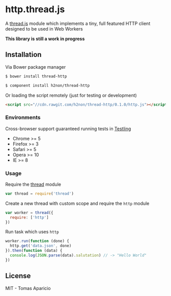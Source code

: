 # http.thread.js

A [thread.js](https://github.com/h2non/thread.js) module which implements a tiny, full featured HTTP client designed to be used in Web Workers

**This library is still a work in progress**

## Installation

Via Bower package manager
```bash
$ bower install thread-http
```

```bash
$ component install h2non/thread-http
```

Or loading the script remotely (just for testing or development)
```html
<script src="//cdn.rawgit.com/h2non/thread-http/0.1.0/http.js"></script>
```

### Environments

Cross-browser support guaranteed running tests in [Testling](https://ci.testling.com/)

- Chrome >= 5
- Firefox >= 3
- Safari >= 5
- Opera >= 10
- IE >= 8

### Usage

Require the [thread](https://github.com/h2non/thread.js) module
```js
var thread = require('thread')
```

Create a new thread with custom scope and require the `http` module
```js
var worker = thread({
  require: ['http']
})
```

Run task which uses `http`
```js
worker.run(function (done) {
  http.get('data.json', done)
}).then(function (data) {
  console.log(JSON.parse(data).salutation) // -> "Hello World"
})
```

## License

MIT - Tomas Aparicio
